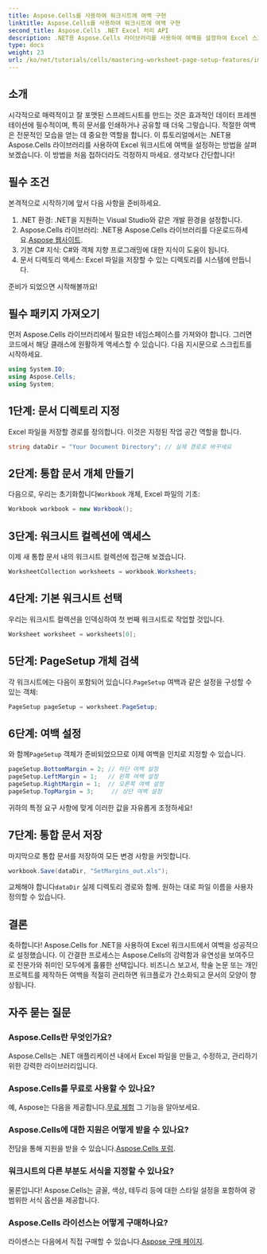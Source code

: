 ```yaml
---
title: Aspose.Cells를 사용하여 워크시트에 여백 구현
linktitle: Aspose.Cells를 사용하여 워크시트에 여백 구현
second_title: Aspose.Cells .NET Excel 처리 API
description: .NET용 Aspose.Cells 라이브러리를 사용하여 여백을 설정하여 Excel 스프레드시트를 향상시키는 방법을 알아보세요. 이 단계별 튜토리얼은 프로세스를 간소화하여 데이터 프레젠테이션을 전문적이고 세련되게 보이게 합니다.
type: docs
weight: 23
url: /ko/net/tutorials/cells/mastering-worksheet-page-setup-features/implement-margins-in-worksheet/
---
```

## 소개

시각적으로 매력적이고 잘 포맷된 스프레드시트를 만드는 것은 효과적인 데이터 프레젠테이션에 필수적이며, 특히 문서를 인쇄하거나 공유할 때 더욱 그렇습니다. 적절한 여백은 전문적인 모습을 얻는 데 중요한 역할을 합니다. 이 튜토리얼에서는 .NET용 Aspose.Cells 라이브러리를 사용하여 Excel 워크시트에 여백을 설정하는 방법을 살펴보겠습니다. 이 방법을 처음 접하더라도 걱정하지 마세요. 생각보다 간단합니다!

## 필수 조건

본격적으로 시작하기에 앞서 다음 사항을 준비하세요.

1. .NET 환경: .NET을 지원하는 Visual Studio와 같은 개발 환경을 설정합니다.
2.  Aspose.Cells 라이브러리: .NET용 Aspose.Cells 라이브러리를 다운로드하세요.[Aspose 웹사이트](https://releases.aspose.com/cells/net/).
3. 기본 C# 지식: C#와 객체 지향 프로그래밍에 대한 지식이 도움이 됩니다.
4. 문서 디렉토리 액세스: Excel 파일을 저장할 수 있는 디렉토리를 시스템에 만듭니다.

준비가 되었으면 시작해볼까요!

## 필수 패키지 가져오기

먼저 Aspose.Cells 라이브러리에서 필요한 네임스페이스를 가져와야 합니다. 그러면 코드에서 해당 클래스에 원활하게 액세스할 수 있습니다. 다음 지시문으로 스크립트를 시작하세요.

```csharp
using System.IO;
using Aspose.Cells;
using System;
```

## 1단계: 문서 디렉토리 지정

Excel 파일을 저장할 경로를 정의합니다. 이것은 지정된 작업 공간 역할을 합니다.

```csharp
string dataDir = "Your Document Directory"; // 실제 경로로 바꾸세요
```

## 2단계: 통합 문서 개체 만들기

 다음으로, 우리는 초기화합니다`Workbook` 개체, Excel 파일의 기초:

```csharp
Workbook workbook = new Workbook();
```

## 3단계: 워크시트 컬렉션에 액세스

이제 새 통합 문서 내의 워크시트 컬렉션에 접근해 보겠습니다.

```csharp
WorksheetCollection worksheets = workbook.Worksheets;
```

## 4단계: 기본 워크시트 선택

우리는 워크시트 컬렉션을 인덱싱하여 첫 번째 워크시트로 작업할 것입니다.

```csharp
Worksheet worksheet = worksheets[0];
```

## 5단계: PageSetup 개체 검색

 각 워크시트에는 다음이 포함되어 있습니다.`PageSetup` 여백과 같은 설정을 구성할 수 있는 객체:

```csharp
PageSetup pageSetup = worksheet.PageSetup;
```

## 6단계: 여백 설정

 와 함께`PageSetup` 객체가 준비되었으므로 이제 여백을 인치로 지정할 수 있습니다.

```csharp
pageSetup.BottomMargin = 2; // 하단 여백 설정
pageSetup.LeftMargin = 1;   // 왼쪽 여백 설정
pageSetup.RightMargin = 1;  // 오른쪽 여백 설정
pageSetup.TopMargin = 3;     // 상단 여백 설정
```

귀하의 특정 요구 사항에 맞게 이러한 값을 자유롭게 조정하세요!

## 7단계: 통합 문서 저장

마지막으로 통합 문서를 저장하여 모든 변경 사항을 커밋합니다.

```csharp
workbook.Save(dataDir, "SetMargins_out.xls");
```

 교체해야 합니다`dataDir` 실제 디렉토리 경로와 함께. 원하는 대로 파일 이름을 사용자 정의할 수 있습니다.

## 결론

축하합니다! Aspose.Cells for .NET을 사용하여 Excel 워크시트에서 여백을 성공적으로 설정했습니다. 이 간결한 프로세스는 Aspose.Cells의 강력함과 유연성을 보여주므로 전문가와 취미인 모두에게 훌륭한 선택입니다. 비즈니스 보고서, 학술 논문 또는 개인 프로젝트를 제작하든 여백을 적절히 관리하면 워크플로가 간소화되고 문서의 모양이 향상됩니다.

## 자주 묻는 질문

### Aspose.Cells란 무엇인가요?  
Aspose.Cells는 .NET 애플리케이션 내에서 Excel 파일을 만들고, 수정하고, 관리하기 위한 강력한 라이브러리입니다.

### Aspose.Cells를 무료로 사용할 수 있나요?  
 예, Aspose는 다음을 제공합니다.[무료 체험](https://releases.aspose.com/) 그 기능을 알아보세요.

### Aspose.Cells에 대한 지원은 어떻게 받을 수 있나요?  
 전담을 통해 지원을 받을 수 있습니다.[Aspose.Cells 포럼](https://forum.aspose.com/c/cells/9).

### 워크시트의 다른 부분도 서식을 지정할 수 있나요?  
물론입니다! Aspose.Cells는 글꼴, 색상, 테두리 등에 대한 스타일 설정을 포함하여 광범위한 서식 옵션을 제공합니다.

### Aspose.Cells 라이선스는 어떻게 구매하나요?  
 라이센스는 다음에서 직접 구매할 수 있습니다.[Aspose 구매 페이지](https://purchase.aspose.com/buy).